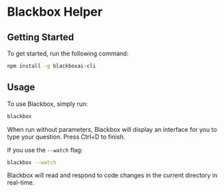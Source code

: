 
# Blackbox Helper

## Getting Started

To get started, run the following command:
```bash
npm install -g blackboxai-cli
```

## Usage

To use Blackbox, simply run:
```bash
blackbox
```

When run without parameters, Blackbox will display an interface for you to type your question. Press Ctrl+D to finish.

If you use the `--watch` flag:
```bash
blackbox --watch
```
Blackbox will read and respond to code changes in the current directory in real-time.
